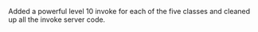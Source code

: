 Added a powerful level 10 invoke for each of the five classes and cleaned up all the invoke server code.